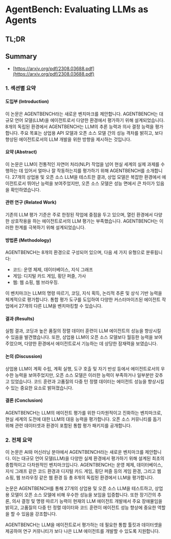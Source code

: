 # AgentBench: Evaluating LLMs as Agents
## TL;DR
## Summary
- [https://arxiv.org/pdf/2308.03688.pdf](https://arxiv.org/pdf/2308.03688.pdf)

### 1. 섹션별 요약

#### 도입부 (Introduction)
이 논문은 AGENTBENCH라는 새로운 벤치마크를 제안합니다. AGENTBENCH는 대규모 언어 모델(LLM)을 에이전트로서 다양한 환경에서 평가하기 위해 설계되었습니다. 8개의 독립된 환경에서 AGENTBENCH는 LLM의 추론 능력과 의사 결정 능력을 평가합니다. 주요 목표는 상업용 API 모델과 오픈 소스 모델 간의 성능 격차를 밝히고, 보다 향상된 에이전트로서의 LLM 개발을 위한 방향을 제시하는 것입니다.

#### 요약 (Abstract)
이 논문은 LLM이 전통적인 자연어 처리(NLP) 작업을 넘어 현실 세계의 실제 과제를 수행하는 데 있어서 얼마나 잘 작동하는지를 평가하기 위해 AGENTBENCH를 소개합니다. 27개의 상업용 및 오픈 소스 LLM을 테스트한 결과, 상업 모델은 복잡한 환경에서 에이전트로서 뛰어난 능력을 보여주었지만, 오픈 소스 모델은 성능 면에서 큰 차이가 있음을 확인하였습니다.

#### 관련 연구 (Related Work)
기존의 LLM 평가 기준은 주로 한정된 작업에 중점을 두고 있으며, 열린 환경에서 다양한 상호작용을 하는 에이전트로서의 LLM 평가는 부족했습니다. AGENTBENCH는 이러한 한계를 극복하기 위해 설계되었습니다.

#### 방법론 (Methodology)
AGENTBENCH는 8개의 환경으로 구성되어 있으며, 다음 세 가지 유형으로 분류됩니다:
- 코드: 운영 체제, 데이터베이스, 지식 그래프
- 게임: 디지털 카드 게임, 횡단 퍼즐, 가사
- 웹: 웹 쇼핑, 웹 브라우징.

이 벤치마크는 LLM의 명령 따르기, 코딩, 지식 획득, 논리적 추론 및 상식 기반 능력을 체계적으로 평가합니다. 통합 평가 도구를 도입하여 다양한 커스터마이즈된 에이전트 작업에서 27개의 다른 LLM을 벤치마킹할 수 있습니다.

#### 결과 (Results)
실험 결과, 코딩과 높은 품질의 정렬 데이터 훈련이 LLM 에이전트의 성능을 향상시킬 수 있음을 발견했습니다. 또한, 상업용 LLM이 오픈 소스 모델보다 월등한 능력을 보여주었으며, 다양한 환경에서 에이전트로서 기능하는 데 상당한 잠재력을 보였습니다.

#### 논의 (Discussion)
상업용 LLM이 계획 수립, 계획 실행, 도구 호출 및 자기 반성 등에서 에이전트로서의 우수한 능력을 보여주었지만, 오픈 소스 모델은 이러한 능력이 부족하거나 일부분만 갖추고 있었습니다. 코드 훈련과 고품질의 다중 턴 정렬 데이터는 에이전트 성능을 향상시킬 수 있는 중요한 요소로 밝혀졌습니다.

#### 결론 (Conclusion)
AGENTBENCH는 LLM의 에이전트 평가를 위한 다차원적이고 진화하는 벤치마크로, 현실 세계의 도전에 대한 LLM의 대응 능력을 평가합니다. 오픈 소스 커뮤니티를 돕기 위해 관련 데이터셋과 환경이 포함된 통합 평가 패키지를 공개합니다.

### 2. 전체 요약
이 논문은 AI와 머신러닝 분야에서 AGENTBENCH라는 새로운 벤치마크를 제안합니다. 이는 대규모 언어 모델(LLM)을 다양한 실제 환경에서 평가하기 위해 설계된 최초의 종합적이고 다차원적인 벤치마크입니다. AGENTBENCH는 운영 체제, 데이터베이스, 지식 그래프 같은 코드 환경과 디지털 카드 게임, 횡단 퍼즐 등의 게임 환경, 그리고 웹 쇼핑, 웹 브라우징 같은 웹 환경 등 총 8개의 독립된 환경에서 LLM을 평가합니다.

논문은 AGENTBENCH를 통해 27개의 상업용 및 오픈 소스 LLM을 테스트하고, 상업용 모델이 오픈 소스 모델에 비해 우수한 성능을 보임을 입증합니다. 또한 장기간의 추론, 의사 결정 및 명령 따르기 능력이 현재의 LLM 에이전트 개발에서 주요 장애물임을 밝히고, 고품질의 다중 턴 정렬 데이터와 코드 훈련이 에이전트 성능 향상에 중요한 역할을 할 수 있음을 강조합니다. 

AGENTBENCH는 LLM을 에이전트로서 평가하는 데 필요한 통합 툴킷과 데이터셋을 제공하여 연구 커뮤니티가 보다 나은 LLM 에이전트를 개발할 수 있도록 지원합니다.